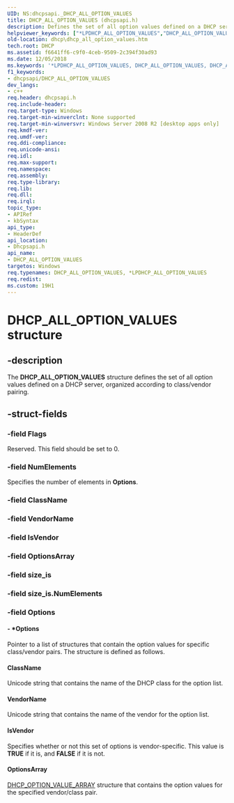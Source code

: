 ```yaml
---
UID: NS:dhcpsapi._DHCP_ALL_OPTION_VALUES
title: DHCP_ALL_OPTION_VALUES (dhcpsapi.h)
description: Defines the set of all option values defined on a DHCP server, organized according to class/vendor pairing.helpviewer_keywords: ["*LPDHCP_ALL_OPTION_VALUES","DHCP_ALL_OPTION_VALUES","DHCP_ALL_OPTION_VALUES structure [DHCP]","LPDHCP_ALL_OPTION_VALUES","LPDHCP_ALL_OPTION_VALUES structure pointer [DHCP]","dhcp.dhcp_all_option_values","dhcpsapi/LPDHCP_ALL_OPTION_VALUES","dhcpsapi/_DHCP_ALL_OPTION_VALUES"]
old-location: dhcp\dhcp_all_option_values.htm
tech.root: DHCP
ms.assetid: f6641ff6-c9f0-4ceb-9509-2c394f30ad93
ms.date: 12/05/2018
ms.keywords: '*LPDHCP_ALL_OPTION_VALUES, DHCP_ALL_OPTION_VALUES, DHCP_ALL_OPTION_VALUES structure [DHCP], LPDHCP_ALL_OPTION_VALUES, LPDHCP_ALL_OPTION_VALUES structure pointer [DHCP], dhcp.dhcp_all_option_values, dhcpsapi/LPDHCP_ALL_OPTION_VALUES, dhcpsapi/_DHCP_ALL_OPTION_VALUES'
f1_keywords:
- dhcpsapi/DHCP_ALL_OPTION_VALUES
dev_langs:
- c++
req.header: dhcpsapi.h
req.include-header: 
req.target-type: Windows
req.target-min-winverclnt: None supported
req.target-min-winversvr: Windows Server 2008 R2 [desktop apps only]
req.kmdf-ver: 
req.umdf-ver: 
req.ddi-compliance: 
req.unicode-ansi: 
req.idl: 
req.max-support: 
req.namespace: 
req.assembly: 
req.type-library: 
req.lib: 
req.dll: 
req.irql: 
topic_type:
- APIRef
- kbSyntax
api_type:
- HeaderDef
api_location:
- Dhcpsapi.h
api_name:
- DHCP_ALL_OPTION_VALUES
targetos: Windows
req.typenames: DHCP_ALL_OPTION_VALUES, *LPDHCP_ALL_OPTION_VALUES
req.redist: 
ms.custom: 19H1
---
```


# DHCP_ALL_OPTION_VALUES structure


## -description


The <b>DHCP_ALL_OPTION_VALUES</b> structure defines the set of all option values defined on a DHCP server, organized according to class/vendor pairing.


## -struct-fields




### -field Flags

Reserved. This field should be set to 0.


### -field NumElements

Specifies the number of elements in <b>Options</b>.


### -field ClassName

 


### -field VendorName

 


### -field IsVendor

 


### -field OptionsArray

 


### -field size_is

 


### -field size_is.NumElements

 


### -field Options

 




#### - *Options

Pointer to a list of structures that contain the option values for specific class/vendor pairs. The structure is defined as follows.



#### ClassName

Unicode string that contains the name of the DHCP class for the option list.



#### VendorName

Unicode string that contains the name of the vendor for the option list.



#### IsVendor

Specifies whether or not this set of options is vendor-specific. This value is <b>TRUE</b> if it is, and <b>FALSE</b> if it is not.



#### OptionsArray


<a href="https://docs.microsoft.com/windows/desktop/api/dhcpsapi/ns-dhcpsapi-dhcp_option_value_array">DHCP_OPTION_VALUE_ARRAY</a> structure that contains the option values for the specified vendor/class pair.


